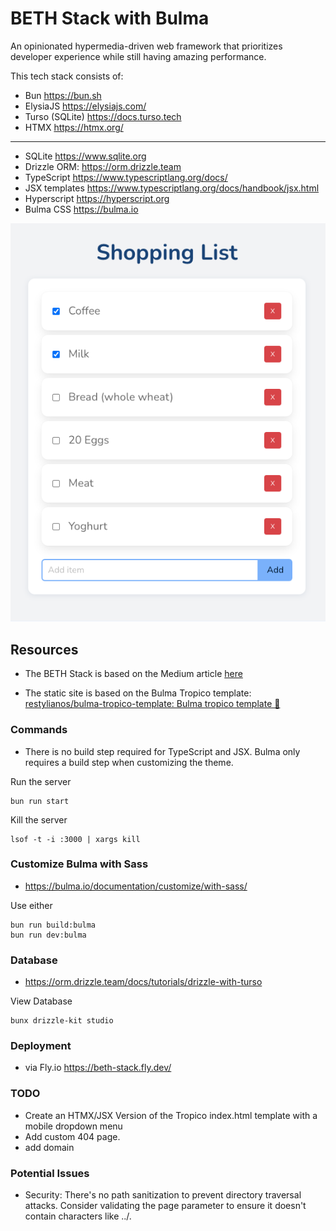 # BETH Stack with Bulma

An opinionated hypermedia-driven web framework that prioritizes developer experience while still having amazing performance.

This tech stack consists of:

- Bun https://bun.sh
- ElysiaJS https://elysiajs.com/
- Turso (SQLite) https://docs.turso.tech
- HTMX https://htmx.org/

---

- SQLite https://www.sqlite.org
- Drizzle ORM: https://orm.drizzle.team
- TypeScript https://www.typescriptlang.org/docs/
- JSX templates https://www.typescriptlang.org/docs/handbook/jsx.html
- Hyperscript https://hyperscript.org
- Bulma CSS https://bulma.io

![Screenshot](docs/ShoppingListScreenshot.png)

## Resources

- The BETH Stack is based on the Medium article [here](https://medium.com/@wezzcoetzee/the-beth-stack-c5887a606ed3)

- The static site is based on the Bulma Tropico template: [restylianos/bulma-tropico-template: Bulma tropico template 🍍](https://github.com/restylianos/bulma-tropico-template)

### Commands

- There is no build step required for TypeScript and JSX. Bulma only requires a build step when customizing the theme.

Run the server

```
bun run start
```

Kill the server

```
lsof -t -i :3000 | xargs kill
```

### Customize Bulma with Sass

- https://bulma.io/documentation/customize/with-sass/

Use either

```
bun run build:bulma
bun run dev:bulma
```

### Database

- https://orm.drizzle.team/docs/tutorials/drizzle-with-turso

View Database

```
bunx drizzle-kit studio
```

### Deployment

- via Fly.io https://beth-stack.fly.dev/

### TODO

- Create an HTMX/JSX Version of the Tropico index.html template with a mobile dropdown menu
- Add custom 404 page.
- add domain

### Potential Issues

- Security: There's no path sanitization to prevent directory traversal attacks. Consider validating the page parameter to ensure it doesn't contain characters like ../.
